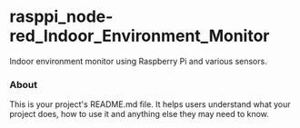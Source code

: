 rasppi_node-red_Indoor_Environment_Monitor
==========================================

Indoor environment monitor using Raspberry Pi and various sensors.

### About

This is your project's README.md file. It helps users understand what your
project does, how to use it and anything else they may need to know.
